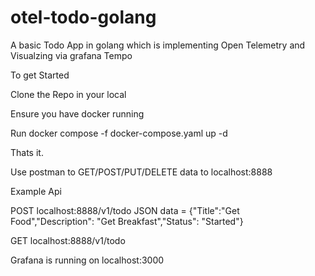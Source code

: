 # otel-todo-golang


A basic Todo App in golang which is implementing Open Telemetry and Visualzing via grafana Tempo 


To get Started 


Clone the Repo in your local 

Ensure you have docker running 

Run 
docker compose -f docker-compose.yaml up -d


Thats it. 

Use postman to GET/POST/PUT/DELETE data to localhost:8888 

Example Api 

POST localhost:8888/v1/todo JSON data = {"Title":"Get Food","Description": "Get Breakfast","Status": "Started"}

GET localhost:8888/v1/todo

Grafana is running on localhost:3000 

